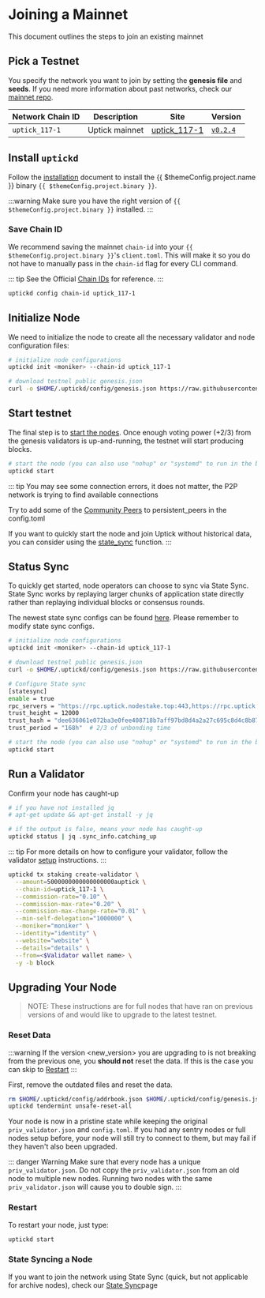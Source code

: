 <!--
order: 1
-->

# Joining a Mainnet

This document outlines the steps to join an existing mainnet 

## Pick a Testnet

You specify the network you want to join by setting the **genesis file** and **seeds**. If you need more information about past networks, check our [mainnet repo](https://github.com/UptickNetwork/uptick-mainnet).

| Network Chain ID | Description                       | Site                                                                     | Version                                               |
|------------------|-----------------------------------|--------------------------------------------------------------------------|-------------------------------------------------------|
| `uptick_117-1`   | Uptick mainnet | [uptick_117-1](https://github.com/UptickNetwork/uptick-mainnet/tree/main/uptick_117-1) | [`v0.2.4`](https://github.com/UptickNetwork/uptick/tree/v0.2.4) |

## Install `uptickd`

Follow the [installation](./../quickstart/installation) document to install the {{ $themeConfig.project.name }} binary `{{ $themeConfig.project.binary }}`.

:::warning
Make sure you have the right version of `{{ $themeConfig.project.binary }}` installed.
:::

### Save Chain ID

We recommend saving the mainnet `chain-id` into your `{{ $themeConfig.project.binary }}`'s `client.toml`. This will make it so you do not have to manually pass in the `chain-id` flag for every CLI command.

::: tip
See the Official [Chain IDs](./../basics/chain_id.md#official-chain-ids) for reference.
:::

```bash
uptickd config chain-id uptick_117-1
```

## Initialize Node

We need to initialize the node to create all the necessary validator and node configuration files:

```bash
# initialize node configurations
uptickd init <moniker> --chain-id uptick_117-1

# download testnel public genesis.json
curl -o $HOME/.uptickd/config/genesis.json https://raw.githubusercontent.com/UptickNetwork/uptick-mainnet/master/uptick_117-1/genesis.json

```

## Start testnet

The final step is to [start the nodes](./../quickstart/run_node#start-node). Once enough voting power (+2/3) from the genesis validators is up-and-running, the testnet will start producing blocks.

```bash
# start the node (you can also use "nohup" or "systemd" to run in the background)
uptickd start
```

::: tip
You may see some connection errors, it does not matter, the P2P network is trying to find available connections

Try to add some of the [Community Peers](https://github.com/UptickNetwork/uptick-mainnet/tree/main/uptick_117-1) to persistent_peers in the config.toml

If you want to quickly start the node and join Uptick without historical data, you can consider using the [state_sync](./../guides/statesync/statesync.md) function.
:::



## Status Sync

To quickly get started, node operators can choose to sync via State Sync. State Sync works by replaying larger chunks of application state directly rather than replaying individual blocks or consensus rounds.

The newest state sync configs can be found [here](https://explorer.uptick.network/uptick-network-mainnet/statesync). Please remember to modify state sync configs.

```bash
# initialize node configurations
uptickd init <moniker> --chain-id uptick_117-1

# download testnel public genesis.json
curl -o $HOME/.uptickd/config/genesis.json https://raw.githubusercontent.com/UptickNetwork/uptick-mainnet/master/uptick_117-1/genesis.json

# Configure State sync
[statesync]
enable = true
rpc_servers = "https://rpc.uptick.nodestake.top:443,https://rpc.uptick.nodestake.top:443"
trust_height = 12000
trust_hash = "dee636061e072ba3e0fee408718b7aff97bd8d4a2a27c695c8d4c8b87081d698"
trust_period = "168h"  # 2/3 of unbonding time

# start the node (you can also use "nohup" or "systemd" to run in the background)
uptickd start
```


## Run a  Validator

Confirm your node has caught-up

```bash
# if you have not installed jq
# apt-get update && apt-get install -y jq

# if the output is false, means your node has caught-up
uptickd status | jq .sync_info.catching_up
```

::: tip
For more details on how to configure your validator, follow the validator [setup](./../guides/validators/setup.md) instructions.
:::
```bash
uptickd tx staking create-validator \
  --amount=5000000000000000000auptick \
  --chain-id=uptick_117-1 \
  --commission-rate="0.10" \
  --commission-max-rate="0.20" \
  --commission-max-change-rate="0.01" \
  --min-self-delegation="1000000" \
  --moniker="moniker" \
  --identity="identity" \
  --website="website" \
  --details="details" \
  --from=<$Validator wallet name> \
  -y -b block
```

## Upgrading Your Node

> NOTE: These instructions are for full nodes that have ran on previous versions of and would like to upgrade to the latest testnet.

### Reset Data

:::warning
If the version <new_version> you are upgrading to is not breaking from the previous one, you **should not** reset the data. If this is the case you can skip to [Restart](#restart)
:::

First, remove the outdated files and reset the data.

```bash
rm $HOME/.uptickd/config/addrbook.json $HOME/.uptickd/config/genesis.json
uptickd tendermint unsafe-reset-all
```

Your node is now in a pristine state while keeping the original `priv_validator.json` and `config.toml`. If you had any sentry nodes or full nodes setup before,
your node will still try to connect to them, but may fail if they haven't also
been upgraded.

::: danger Warning
Make sure that every node has a unique `priv_validator.json`. Do not copy the `priv_validator.json` from an old node to multiple new nodes. Running two nodes with the same `priv_validator.json` will cause you to double sign.
:::

### Restart

To restart your node, just type:

```bash
uptickd start
```

### State Syncing a Node

If you want to join the network using State Sync (quick, but not applicable for archive nodes), check our [State Sync](./../guides/statesync/statesync.md#State-Sync)page
